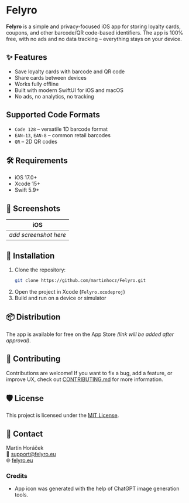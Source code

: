 # Felyro

**Felyro** is a simple and privacy-focused iOS app for storing loyalty cards, coupons, and other barcode/QR code-based identifiers. The app is 100% free, with no ads and no data tracking – everything stays on your device.

## ✨ Features

- Save loyalty cards with barcode and QR code
- Share cards between devices
- Works fully offline
- Built with modern SwiftUI for iOS and macOS
- No ads, no analytics, no tracking

## Supported Code Formats

- `Code 128` – versatile 1D barcode format
- `EAN-13`, `EAN-8` – common retail barcodes
- `QR` – 2D QR codes


## 🛠 Requirements

- iOS 17.0+
- Xcode 15+
- Swift 5.9+

## 📸 Screenshots

| iOS |
|:---:|
| _add screenshot here_ |

## 🚀 Installation

1. Clone the repository:
   ```bash
   git clone https://github.com/martinhocz/Felyro.git
   ```
2. Open the project in Xcode (`Felyro.xcodeproj`)
3. Build and run on a device or simulator

## 📦 Distribution

The app is available for free on the App Store _(link will be added after approval)_.

## 👥 Contributing

Contributions are welcome! If you want to fix a bug, add a feature, or improve UX, check out [CONTRIBUTING.md](CONTRIBUTING.md) for more information.

## 🛡 License

This project is licensed under the [MIT License](LICENSE).

## 💬 Contact

Martin Horáček  
📧 support@felyro.eu  
🌐 [felyro.eu](https://felyro.eu)

### Credits

- App icon was generated with the help of ChatGPT image generation tools.
